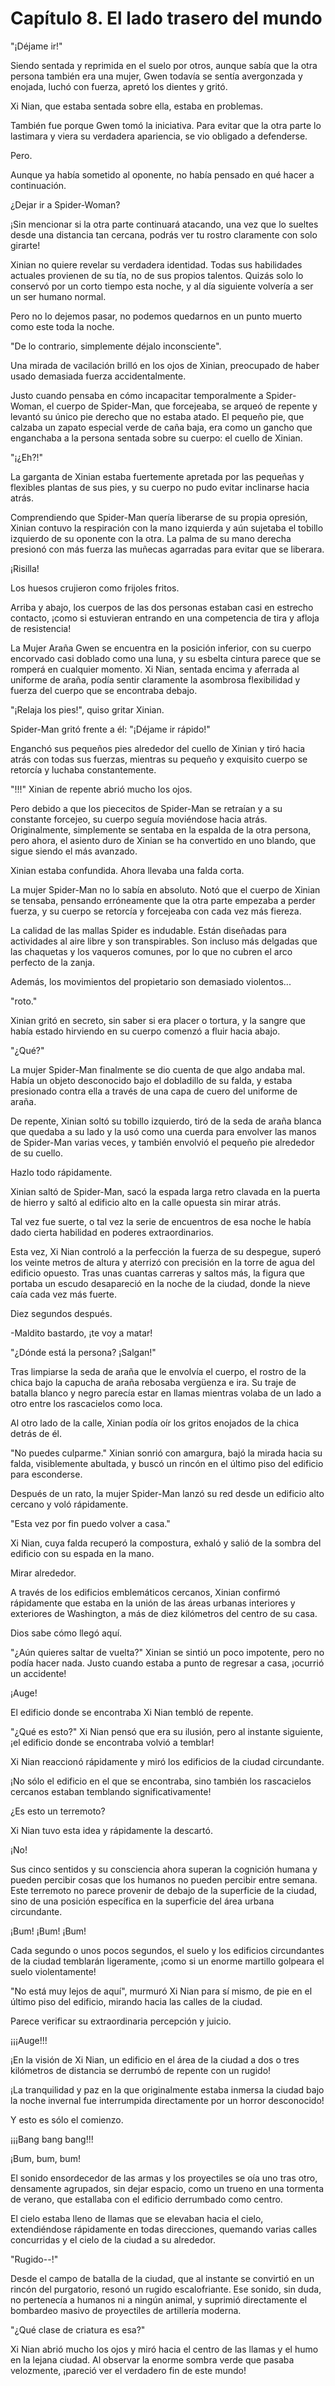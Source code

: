 
# Capítulo 8. El lado trasero del mundo


"¡Déjame ir!"

Siendo sentada y reprimida en el suelo por otros, aunque sabía que la otra persona también era una mujer, Gwen todavía se sentía avergonzada y enojada, luchó con fuerza, apretó los dientes y gritó.

Xi Nian, que estaba sentada sobre ella, estaba en problemas.

También fue porque Gwen tomó la iniciativa. Para evitar que la otra parte lo lastimara y viera su verdadera apariencia, se vio obligado a defenderse.

Pero.

Aunque ya había sometido al oponente, no había pensado en qué hacer a continuación.

¿Dejar ir a Spider-Woman?

¡Sin mencionar si la otra parte continuará atacando, una vez que lo sueltes desde una distancia tan cercana, podrás ver tu rostro claramente con solo girarte!

Xinian no quiere revelar su verdadera identidad. Todas sus habilidades actuales provienen de su tía, no de sus propios talentos. Quizás solo lo conservó por un corto tiempo esta noche, y al día siguiente volvería a ser un ser humano normal.

Pero no lo dejemos pasar, no podemos quedarnos en un punto muerto como este toda la noche.

"De lo contrario, simplemente déjalo inconsciente".

Una mirada de vacilación brilló en los ojos de Xinian, preocupado de haber usado demasiada fuerza accidentalmente.

Justo cuando pensaba en cómo incapacitar temporalmente a Spider-Woman, el cuerpo de Spider-Man, que forcejeaba, se arqueó de repente y levantó su único pie derecho que no estaba atado. El pequeño pie, que calzaba un zapato especial verde de caña baja, era como un gancho que enganchaba a la persona sentada sobre su cuerpo: el cuello de Xinian.

"¡¿Eh?!"

La garganta de Xinian estaba fuertemente apretada por las pequeñas y flexibles plantas de sus pies, y su cuerpo no pudo evitar inclinarse hacia atrás.

Comprendiendo que Spider-Man quería liberarse de su propia opresión, Xinian contuvo la respiración con la mano izquierda y aún sujetaba el tobillo izquierdo de su oponente con la otra. La palma de su mano derecha presionó con más fuerza las muñecas agarradas para evitar que se liberara.

¡Risilla!

Los huesos crujieron como frijoles fritos.

Arriba y abajo, los cuerpos de las dos personas estaban casi en estrecho contacto, ¡como si estuvieran entrando en una competencia de tira y afloja de resistencia!

La Mujer Araña Gwen se encuentra en la posición inferior, con su cuerpo encorvado casi doblado como una luna, y su esbelta cintura parece que se romperá en cualquier momento. Xi Nian, sentada encima y aferrada al uniforme de araña, podía sentir claramente la asombrosa flexibilidad y fuerza del cuerpo que se encontraba debajo.

"¡Relaja los pies!", quiso gritar Xinian.

Spider-Man gritó frente a él: "¡Déjame ir rápido!"

Enganchó sus pequeños pies alrededor del cuello de Xinian y tiró hacia atrás con todas sus fuerzas, mientras su pequeño y exquisito cuerpo se retorcía y luchaba constantemente.

"!!!" Xinian de repente abrió mucho los ojos.

Pero debido a que los piececitos de Spider-Man se retraían y a su constante forcejeo, su cuerpo seguía moviéndose hacia atrás. Originalmente, simplemente se sentaba en la espalda de la otra persona, pero ahora, el asiento duro de Xinian se ha convertido en uno blando, que sigue siendo el más avanzado.

Xinian estaba confundida. Ahora llevaba una falda corta.

La mujer Spider-Man no lo sabía en absoluto. Notó que el cuerpo de Xinian se tensaba, pensando erróneamente que la otra parte empezaba a perder fuerza, y su cuerpo se retorcía y forcejeaba con cada vez más fiereza.

La calidad de las mallas Spider es indudable. Están diseñadas para actividades al aire libre y son transpirables. Son incluso más delgadas que las chaquetas y los vaqueros comunes, por lo que no cubren el arco perfecto de la zanja.

Además, los movimientos del propietario son demasiado violentos...

"roto."

Xinian gritó en secreto, sin saber si era placer o tortura, y la sangre que había estado hirviendo en su cuerpo comenzó a fluir hacia abajo.

"¿Qué?"

La mujer Spider-Man finalmente se dio cuenta de que algo andaba mal. Había un objeto desconocido bajo el dobladillo de su falda, y estaba presionado contra ella a través de una capa de cuero del uniforme de araña.

De repente, Xinian soltó su tobillo izquierdo, tiró de la seda de araña blanca que quedaba a su lado y la usó como una cuerda para envolver las manos de Spider-Man varias veces, y también envolvió el pequeño pie alrededor de su cuello.

Hazlo todo rápidamente.

Xinian saltó de Spider-Man, sacó la espada larga retro clavada en la puerta de hierro y saltó al edificio alto en la calle opuesta sin mirar atrás.

Tal vez fue suerte, o tal vez la serie de encuentros de esa noche le había dado cierta habilidad en poderes extraordinarios.

Esta vez, Xi Nian controló a la perfección la fuerza de su despegue, superó los veinte metros de altura y aterrizó con precisión en la torre de agua del edificio opuesto. Tras unas cuantas carreras y saltos más, la figura que portaba un escudo desapareció en la noche de la ciudad, donde la nieve caía cada vez más fuerte.

Diez segundos después.

-Maldito bastardo, ¡te voy a matar!

"¿Dónde está la persona? ¡Salgan!"

Tras limpiarse la seda de araña que le envolvía el cuerpo, el rostro de la chica bajo la capucha de araña rebosaba vergüenza e ira. Su traje de batalla blanco y negro parecía estar en llamas mientras volaba de un lado a otro entre los rascacielos como loca.

Al otro lado de la calle, Xinian podía oír los gritos enojados de la chica detrás de él.

"No puedes culparme." Xinian sonrió con amargura, bajó la mirada hacia su falda, visiblemente abultada, y buscó un rincón en el último piso del edificio para esconderse.

Después de un rato, la mujer Spider-Man lanzó su red desde un edificio alto cercano y voló rápidamente.

"Esta vez por fin puedo volver a casa."

Xi Nian, cuya falda recuperó la compostura, exhaló y salió de la sombra del edificio con su espada en la mano.

Mirar alrededor.

A través de los edificios emblemáticos cercanos, Xinian confirmó rápidamente que estaba en la unión de las áreas urbanas interiores y exteriores de Washington, a más de diez kilómetros del centro de su casa.

Dios sabe cómo llegó aquí.

"¿Aún quieres saltar de vuelta?" Xinian se sintió un poco impotente, pero no podía hacer nada. Justo cuando estaba a punto de regresar a casa, ¡ocurrió un accidente!

¡Auge!

El edificio donde se encontraba Xi Nian tembló de repente.

"¿Qué es esto?" Xi Nian pensó que era su ilusión, pero al instante siguiente, ¡el edificio donde se encontraba volvió a temblar!

Xi Nian reaccionó rápidamente y miró los edificios de la ciudad circundante.

¡No sólo el edificio en el que se encontraba, sino también los rascacielos cercanos estaban temblando significativamente!

¿Es esto un terremoto?

Xi Nian tuvo esta idea y rápidamente la descartó.

¡No!

Sus cinco sentidos y su consciencia ahora superan la cognición humana y pueden percibir cosas que los humanos no pueden percibir entre semana. Este terremoto no parece provenir de debajo de la superficie de la ciudad, sino de una posición específica en la superficie del área urbana circundante.

¡Bum! ¡Bum! ¡Bum!

Cada segundo o unos pocos segundos, el suelo y los edificios circundantes de la ciudad temblarán ligeramente, ¡como si un enorme martillo golpeara el suelo violentamente!

"No está muy lejos de aquí", murmuró Xi Nian para sí mismo, de pie en el último piso del edificio, mirando hacia las calles de la ciudad.

Parece verificar su extraordinaria percepción y juicio.

¡¡¡Auge!!!

¡En la visión de Xi Nian, un edificio en el área de la ciudad a dos o tres kilómetros de distancia se derrumbó de repente con un rugido!

¡La tranquilidad y paz en la que originalmente estaba inmersa la ciudad bajo la noche invernal fue interrumpida directamente por un horror desconocido!

Y esto es sólo el comienzo.

¡¡¡Bang bang bang!!!

¡Bum, bum, bum!

El sonido ensordecedor de las armas y los proyectiles se oía uno tras otro, densamente agrupados, sin dejar espacio, como un trueno en una tormenta de verano, que estallaba con el edificio derrumbado como centro.

El cielo estaba lleno de llamas que se elevaban hacia el cielo, extendiéndose rápidamente en todas direcciones, quemando varias calles concurridas y el cielo de la ciudad a su alrededor.

"Rugido--!"

Desde el campo de batalla de la ciudad, que al instante se convirtió en un rincón del purgatorio, resonó un rugido escalofriante. Ese sonido, sin duda, no pertenecía a humanos ni a ningún animal, y suprimió directamente el bombardeo masivo de proyectiles de artillería moderna.

"¿Qué clase de criatura es esa?"

Xi Nian abrió mucho los ojos y miró hacia el centro de las llamas y el humo en la lejana ciudad. Al observar la enorme sombra verde que pasaba velozmente, ¡pareció ver el verdadero fin de este mundo!